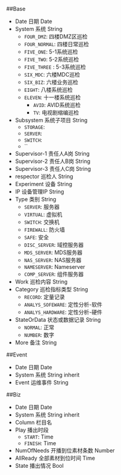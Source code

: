##Base
  * Date 日期 Date
  * System 系统 String
    - `FOUR_DMZ`: 四楼DMZ区巡检
    - `FOUR_NORMAL`: 四楼日常巡检
    - `FIVE_ONE`: 5-1系统巡检
    - `FIVE_TWO`: 5-2系统巡检
    - `FIVE_THREE` : 5-3系统巡检
    - `SIX_MDC`: 六楼MDC巡检
    - `SIX_BIZ`: 六楼业务巡检
    - `EIGHT`: 八楼系统巡检
    - `ELEVEN`: 十一楼系统巡检
      - `AVID`: AVID系统巡检
      - `TV`: 电视剧缩编巡检
  * Subsystem 系统子项目 String
    - `STORAGE`: 
    - `SERVER`: 
    - `SWITCH`: 
    - ``
  * Supervisor-1 责任人A岗 String
  * Supervisor-2 责任人B岗 String
  * Supervisor-3 责任人C岗 String
  * respector 巡检人 String
  * Experiment 设备 String
  * IP 设备管理IP String
  * Type 类别 String
    - `SERVER`: 服务器
    - `VIRTUAL`: 虚拟机
    - `SWITCH`: 交换机
    - `FIREWALL`: 防火墙
    - `SAFE`: 安全
    - `DISC_SERVER`: 域控服务器
    - `MDS_SERVER`: MDS服务器
    - `NAS_SERVER`: NAS服务器
    - `NAMESERVER`: Nameserver
    - `COMP_SERVER`: 组件服务器
  * Work 巡检内容 String
  * Category 巡检指标类型 String
    - `RECORD`: 定量记录
    - `ANALYS_SOFEWARE`: 定性分析-软件
    - `ANALYS_HARDWARE`: 定性分析-硬件
  * StateOrData 状态或数据记录 String
    - `NORMAL`: 正常
    - `NUMBER`: 数字
  * More 备注 String

##Event
  * Date 日期 Date
  * System 系统 String inherit
  * Event 运维事件 String 

##Biz
  * Date 日期 Date
  * System 系统 String inherit
  * Column 栏目名 
  * Play 播出时段
    - `START`: Time
    - `FINISH`: Time
  * NumOfNeeds 开播到位素材条数 Number
  * AllReady 全部素材到位时间 Time
  * State 播出情况 Bool

